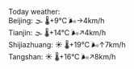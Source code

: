 Today weather:  
Beijing: 🌫  🌡️+9°C 🌬️→4km/h  
Tianjin: 🌫  🌡️+14°C 🌬️↗4km/h  
Shijiazhuang: ☀️   🌡️+19°C 🌬️↑7km/h  
Tangshan: ☀️   🌡️+16°C 🌬️↗8km/h  
